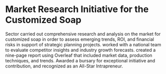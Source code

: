 # Market Research Initiative for the Customized Soap



Sector carried out comprehensive research and analysis on the market for customized soap in order to assess emerging trends, ROI, and financial risks in support of strategic planning projects. worked with a national team to evaluate competitor insights and industry growth forecasts. created a nine-page report using Overleaf that included market data, production techniques, and trends. Awarded a bursary for exceptional initiative and contribution, and recognized as an All-Star Intrapreneur.
